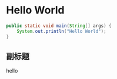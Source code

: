 # Hello World

```java
public static void main(String[] args) {
	System.out.println("Hello World");
}
```

## 副标题
hello